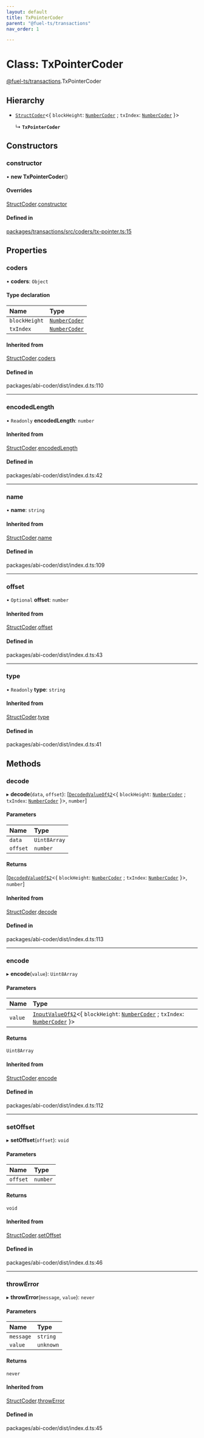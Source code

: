```yaml
---
layout: default
title: TxPointerCoder
parent: "@fuel-ts/transactions"
nav_order: 1

---
```


# Class: TxPointerCoder

[@fuel-ts/transactions](../index.md).TxPointerCoder

## Hierarchy

- [`StructCoder`](internal-StructCoder.md)<{ `blockHeight`: [`NumberCoder`](internal-NumberCoder.md) ; `txIndex`: [`NumberCoder`](internal-NumberCoder.md)  }\>

  ↳ **`TxPointerCoder`**

## Constructors

### constructor

• **new TxPointerCoder**()

#### Overrides

[StructCoder](internal-StructCoder.md).[constructor](internal-StructCoder.md#constructor)

#### Defined in

[packages/transactions/src/coders/tx-pointer.ts:15](https://github.com/FuelLabs/fuels-ts/blob/master/packages/transactions/src/coders/tx-pointer.ts#L15)

## Properties

### coders

• **coders**: `Object`

#### Type declaration

| Name | Type |
| :------ | :------ |
| `blockHeight` | [`NumberCoder`](internal-NumberCoder.md) |
| `txIndex` | [`NumberCoder`](internal-NumberCoder.md) |

#### Inherited from

[StructCoder](internal-StructCoder.md).[coders](internal-StructCoder.md#coders)

#### Defined in

packages/abi-coder/dist/index.d.ts:110

___

### encodedLength

• `Readonly` **encodedLength**: `number`

#### Inherited from

[StructCoder](internal-StructCoder.md).[encodedLength](internal-StructCoder.md#encodedlength)

#### Defined in

packages/abi-coder/dist/index.d.ts:42

___

### name

• **name**: `string`

#### Inherited from

[StructCoder](internal-StructCoder.md).[name](internal-StructCoder.md#name)

#### Defined in

packages/abi-coder/dist/index.d.ts:109

___

### offset

• `Optional` **offset**: `number`

#### Inherited from

[StructCoder](internal-StructCoder.md).[offset](internal-StructCoder.md#offset)

#### Defined in

packages/abi-coder/dist/index.d.ts:43

___

### type

• `Readonly` **type**: `string`

#### Inherited from

[StructCoder](internal-StructCoder.md).[type](internal-StructCoder.md#type)

#### Defined in

packages/abi-coder/dist/index.d.ts:41

## Methods

### decode

▸ **decode**(`data`, `offset`): [[`DecodedValueOf$2`](../namespaces/internal.md#decodedvalueof$2)<{ `blockHeight`: [`NumberCoder`](internal-NumberCoder.md) ; `txIndex`: [`NumberCoder`](internal-NumberCoder.md)  }\>, `number`]

#### Parameters

| Name | Type |
| :------ | :------ |
| `data` | `Uint8Array` |
| `offset` | `number` |

#### Returns

[[`DecodedValueOf$2`](../namespaces/internal.md#decodedvalueof$2)<{ `blockHeight`: [`NumberCoder`](internal-NumberCoder.md) ; `txIndex`: [`NumberCoder`](internal-NumberCoder.md)  }\>, `number`]

#### Inherited from

[StructCoder](internal-StructCoder.md).[decode](internal-StructCoder.md#decode)

#### Defined in

packages/abi-coder/dist/index.d.ts:113

___

### encode

▸ **encode**(`value`): `Uint8Array`

#### Parameters

| Name | Type |
| :------ | :------ |
| `value` | [`InputValueOf$2`](../namespaces/internal.md#inputvalueof$2)<{ `blockHeight`: [`NumberCoder`](internal-NumberCoder.md) ; `txIndex`: [`NumberCoder`](internal-NumberCoder.md)  }\> |

#### Returns

`Uint8Array`

#### Inherited from

[StructCoder](internal-StructCoder.md).[encode](internal-StructCoder.md#encode)

#### Defined in

packages/abi-coder/dist/index.d.ts:112

___

### setOffset

▸ **setOffset**(`offset`): `void`

#### Parameters

| Name | Type |
| :------ | :------ |
| `offset` | `number` |

#### Returns

`void`

#### Inherited from

[StructCoder](internal-StructCoder.md).[setOffset](internal-StructCoder.md#setoffset)

#### Defined in

packages/abi-coder/dist/index.d.ts:46

___

### throwError

▸ **throwError**(`message`, `value`): `never`

#### Parameters

| Name | Type |
| :------ | :------ |
| `message` | `string` |
| `value` | `unknown` |

#### Returns

`never`

#### Inherited from

[StructCoder](internal-StructCoder.md).[throwError](internal-StructCoder.md#throwerror)

#### Defined in

packages/abi-coder/dist/index.d.ts:45
